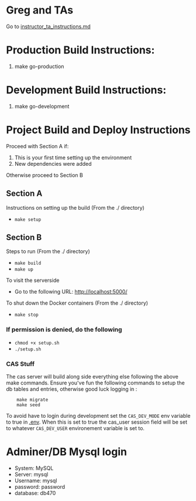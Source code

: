 # Greg and TAs
Go to [instructor_ta_instructions.md](./markdown/instructor_ta.md)

# Production Build Instructions:
1. make go-production

# Development Build Instructions:
1. make go-development

# Project Build and Deploy Instructions

Proceed with Section A if:

1. This is your first time setting up the environment
1. New dependencies were added

Otherwise proceed to Section B

## Section A
Instructions on setting up the build (From the ./ directory)

 * `make setup`

## Section B
Steps to run (From the ./ directory)

 * `make build`
 * `make up`

To visit the serverside

 * Go to the following URL: [http://localhost:5000/](http://localhost:5000/)

To shut down the Docker containers (From the ./ directory)

 * `make stop`

### **If permission is denied, do the following**

 * `chmod +x setup.sh`
 * `./setup.sh`

### CAS Stuff

The cas server will build along side everything else following the above make commands. Ensure you've fun the following commands to setup the db tables and entries, otherwise good luck logging in :
```
    make migrate
    make seed
```

To avoid have to login during development set the `CAS_DEV_MODE` env variable to true in [.env](./.env). When this is set to true the cas_user session field will be set to whatever `CAS_DEV_USER` environement variable is set to.

# Adminer/DB Mysql login
 * System: MySQL
 * Server: mysql
 * Username: mysql
 * password: password
 * database: db470
